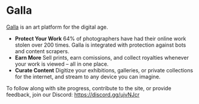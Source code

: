 # Galla

[Galla](https://galla.cc/landing) is an art platform for the digital age.

- **Protect Your Work** 64% of photographers have had their online work stolen over 200 times. Galla is integrated with protection against bots and content scrapers.
- **Earn More** Sell prints, earn comissions, and collect royalties whenever your work is viewed – all in one place.
- **Curate Content** Digitize your exhibitions, galleries, or private collections for the internet, and stream to any device you can imagine.

To follow along with site progress, contribute to the site, or provide feedback, join our Discord: https://discord.gg/ujvNJcr
